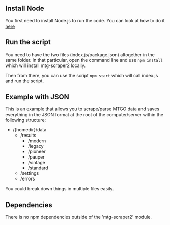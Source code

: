 ## Install Node
You first need to install Node.js to run the code.
You can look at how to do it [here](https://nodejs.org/en/download/)

## Run the script
You need to have the two files (index.js/package.json) altogether in the same folder.
In that particular, open the command line and use `npm install` which will
install mtg-scraper2 locally.

Then from there, you can use the script `npm start` which will call index.js 
and run the script.

## Example with JSON
This is an example that allows you to scrape/parse MTGO data and saves everything
in the JSON format at the root of the computer/server within the following structure;
- /{homedir}/data
  - /results
    - /modern
    - /legacy
    - /pioneer
    - /pauper
    - /vintage
    - /standard
  - /settings
  - /errors

You could break down things in multiple files easily.

## Dependencies
There is no npm dependencies outside of the 'mtg-scraper2' module.
